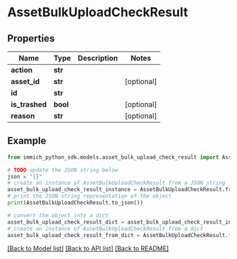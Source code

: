 # AssetBulkUploadCheckResult


## Properties

Name | Type | Description | Notes
------------ | ------------- | ------------- | -------------
**action** | **str** |  | 
**asset_id** | **str** |  | [optional] 
**id** | **str** |  | 
**is_trashed** | **bool** |  | [optional] 
**reason** | **str** |  | [optional] 

## Example

```python
from immich_python_sdk.models.asset_bulk_upload_check_result import AssetBulkUploadCheckResult

# TODO update the JSON string below
json = "{}"
# create an instance of AssetBulkUploadCheckResult from a JSON string
asset_bulk_upload_check_result_instance = AssetBulkUploadCheckResult.from_json(json)
# print the JSON string representation of the object
print(AssetBulkUploadCheckResult.to_json())

# convert the object into a dict
asset_bulk_upload_check_result_dict = asset_bulk_upload_check_result_instance.to_dict()
# create an instance of AssetBulkUploadCheckResult from a dict
asset_bulk_upload_check_result_from_dict = AssetBulkUploadCheckResult.from_dict(asset_bulk_upload_check_result_dict)
```
[[Back to Model list]](../README.md#documentation-for-models) [[Back to API list]](../README.md#documentation-for-api-endpoints) [[Back to README]](../README.md)


